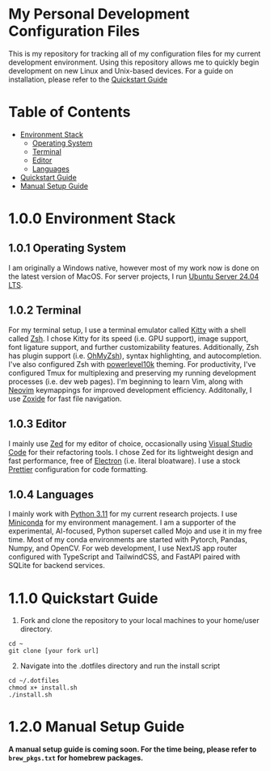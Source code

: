 # My Personal Development Configuration Files
This is my repository for tracking all of my configuration files for my current development environment. Using this repository allows me to quickly begin development on new Linux and Unix-based devices. For a guide on installation, please refer to the [Quickstart Guide](#1.1.0-quickstart-guide)

# Table of Contents
- [Environment Stack](#100-environment-stack)
    - [Operating System](#101-operating-system)
    - [Terminal](#102-terminal)
    - [Editor](#103-editor)
    - [Languages](#104-languages)
- [Quickstart Guide](#110-quickstart-quide)
- [Manual Setup Guide](#120-manual-setup-guide)

# 1.0.0 Environment Stack
## 1.0.1 Operating System
I am originally a Windows native, however most of my work now is done on the latest version of MacOS. For server projects, I run [Ubuntu Server 24.04 LTS](https://ubuntu.com/download/server).
## 1.0.2 Terminal
For my terminal setup, I use a terminal emulator called [Kitty](https://sw.kovidgoyal.net/kitty/) with a shell called [Zsh](https://en.wikipedia.org/wiki/Z_shell). I chose Kitty for its speed (i.e. GPU support), image support, font ligature support, and further customizability features. Additionally, Zsh has plugin support (i.e. [OhMyZsh](https://ohmyz.sh/)), syntax highlighting, and autocompletion. I've also configured Zsh with [powerlevel10k](https://github.com/romkatv/powerlevel10k) theming. For productivity, I've configured Tmux for multiplexing and preserving my running development processes (i.e. dev web pages). I'm beginning to learn Vim, along with [Neovim](https://neovim.io/) keymappings for improved development efficiency. Additonally, I use [Zoxide](https://github.com/ajeetdsouza/zoxide) for fast file navigation.
## 1.0.3 Editor
I mainly use [Zed](https://zed.dev/) for my editor of choice, occasionally using [Visual Studio Code](https://code.visualstudio.com/) for their refactoring tools. I chose Zed for its lightweight design and fast performance, free of [Electron](https://en.wikipedia.org/wiki/Electron_(software_framework)) (i.e. literal bloatware). I use a stock [Prettier](https://prettier.io/) configuration for code formatting.
## 1.0.4 Languages
I mainly work with [Python 3.11](https://www.python.org/) for my current research projects. I use [Miniconda](https://www.anaconda.com/docs/getting-started/miniconda/main) for my environment management. I am a supporter of the experimental, AI-focused, Python superset called Mojo and use it in my free time. Most of my conda environments are started with Pytorch, Pandas, Numpy, and OpenCV. For web development, I use NextJS app router configured with TypeScript and TailwindCSS, and FastAPI paired with SQLite for backend services.

# 1.1.0 Quickstart Guide
1. Fork and clone the repository to your local machines to your home/user directory.
```
cd ~
git clone [your fork url]
```
2. Navigate into the .dotfiles directory and run the install script
```
cd ~/.dotfiles
chmod x+ install.sh
./install.sh
```

# 1.2.0 Manual Setup Guide
**A manual setup guide is coming soon. For the time being, please refer to `brew_pkgs.txt` for homebrew packages.**
